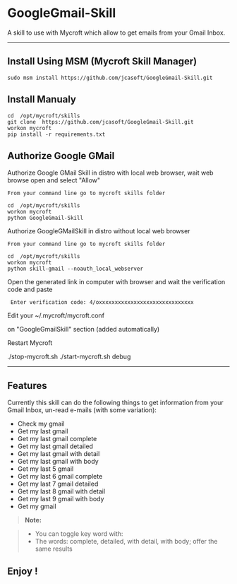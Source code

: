 GoogleGmail-Skill
===================

A skill to use with Mycroft which allow to get emails from your Gmail Inbox.

----------


Install Using MSM (Mycroft Skill Manager)
-------------------

    sudo msm install https://github.com/jcasoft/GoogleGmail-Skill.git


Install Manualy
-------------------

    cd  /opt/mycroft/skills
    git clone  https://github.com/jcasoft/GoogleGmail-Skill.git
    workon mycroft
    pip install -r requirements.txt


Authorize Google GMail
-------------------

Authorize Google GMail Skill in distro with local web browser, wait web browse open and select "Allow"

    From your command line go to mycroft skills folder

    cd  /opt/mycroft/skills
    workon mycroft
    python GoogleGmail-Skill

	
Authorize GoogleGMailSkill in distro without local web browser

    From your command line go to mycroft skills folder

    cd  /opt/mycroft/skills
    workon mycroft
    python skill-gmail --noauth_local_webserver

Open the generated link in computer with browser and wait the verification code and paste

     Enter verification code: 4/oxxxxxxxxxxxxxxxxxxxxxxxxxxxxxx   




Edit your ~/.mycroft/mycroft.conf

on "GoogleGmailSkill" section (added automatically)

Restart Mycroft

./stop-mycroft.sh
./start-mycroft.sh debug


----------


Features
--------------------

Currently this skill can do the following things to get information from your Gmail Inbox, un-read e-mails (with some variation):

- Check my gmail
- Get my last gmail
- Get my last gmail complete 
- Get my last gmail detailed
- Get my last gmail with detail 
- Get my last gmail with body   
- Get my last 5 gmail
- Get my last 6 gmail complete 
- Get my last 7 gmail detailed
- Get my last 8 gmail with detail 
- Get my last 9 gmail with body
- Get my gmail


> **Note:**

> - You can toggle key word with:
> - The words: complete, detailed, with detail, with body; offer the same results




**Enjoy !**
--------

